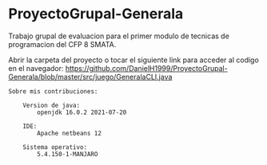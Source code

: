 # ProyectoGrupal-Generala
Trabajo grupal de evaluacion para el primer modulo de tecnicas de programacion del CFP 8 SMATA.

Abrir la carpeta del proyecto o tocar el siguiente link para acceder al codigo en el navegador:
https://github.com/DanielH1999/ProyectoGrupal-Generala/blob/master/src/juego/GeneralaCLI.java

	Sobre mis contribuciones:

		Version de java:
			openjdk 16.0.2 2021-07-20

		IDE:
			Apache netbeans 12

		Sistema operativo:
			5.4.150-1-MANJARO
